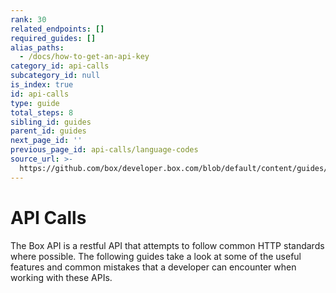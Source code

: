 ```yaml
---
rank: 30
related_endpoints: []
required_guides: []
alias_paths:
  - /docs/how-to-get-an-api-key
category_id: api-calls
subcategory_id: null
is_index: true
id: api-calls
type: guide
total_steps: 8
sibling_id: guides
parent_id: guides
next_page_id: ''
previous_page_id: api-calls/language-codes
source_url: >-
  https://github.com/box/developer.box.com/blob/default/content/guides/api-calls/index.md
---
```


# API Calls

The Box API is a restful API that attempts to follow common HTTP standards
where possible. The following guides take a look at some of the useful
features and common mistakes that a developer can encounter when working with
these APIs.
